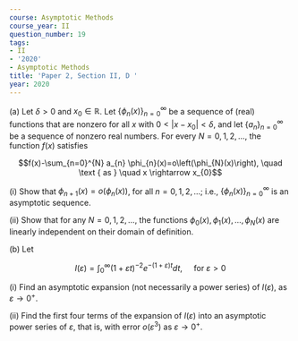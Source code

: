 ```yaml
---
course: Asymptotic Methods
course_year: II
question_number: 19
tags:
- II
- '2020'
- Asymptotic Methods
title: 'Paper 2, Section II, D '
year: 2020
---
```




(a) Let $\delta>0$ and $x_{0} \in \mathbb{R}$. Let $\left\{\phi_{n}(x)\right\}_{n=0}^{\infty}$ be a sequence of (real) functions that are nonzero for all $x$ with $0<\left|x-x_{0}\right|<\delta$, and let $\left\{a_{n}\right\}_{n=0}^{\infty}$ be a sequence of nonzero real numbers. For every $N=0,1,2, \ldots$, the function $f(x)$ satisfies

$$f(x)-\sum_{n=0}^{N} a_{n} \phi_{n}(x)=o\left(\phi_{N}(x)\right), \quad \text { as } \quad x \rightarrow x_{0}$$

(i) Show that $\phi_{n+1}(x)=o\left(\phi_{n}(x)\right)$, for all $n=0,1,2, \ldots$; i.e., $\left\{\phi_{n}(x)\right\}_{n=0}^{\infty}$ is an asymptotic sequence.

(ii) Show that for any $N=0,1,2, \ldots$, the functions $\phi_{0}(x), \phi_{1}(x), \ldots, \phi_{N}(x)$ are linearly independent on their domain of definition.

(b) Let

$$I(\varepsilon)=\int_{0}^{\infty}(1+\varepsilon t)^{-2} e^{-(1+\varepsilon) t} d t, \quad \text { for } \varepsilon>0$$

(i) Find an asymptotic expansion (not necessarily a power series) of $I(\varepsilon)$, as $\varepsilon \rightarrow 0^{+}$.

(ii) Find the first four terms of the expansion of $I(\varepsilon)$ into an asymptotic power series of $\varepsilon$, that is, with error $o\left(\varepsilon^{3}\right)$ as $\varepsilon \rightarrow 0^{+}$.
